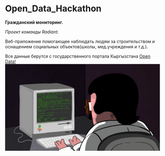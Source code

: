 # Open_Data_Hackathon
__Гражданский мониторинг.__

*Проект команды Radiant.*

Веб-приложение помогающее наблюдать людям за строительством и оснащением социальных объектов(школы, мед.учреждения и т.д.).

Все данные берутся с государственного портала Кыргызстана [Open Data!](http://data.gov.kg)
![](coding.gif)
